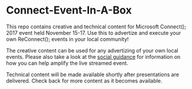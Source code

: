 # Connect-Event-In-A-Box
This repo contains creative and technical content for Microsoft Connect(); 2017 event held November 15-17. Use this to advertize and execute your own ReConnect(); events in your local community!

The creative content can be used for any advertizing of your own local events. Please also take a look at the [social guidance](blob/master/Social%20Assets%20and%20Guidance/Connect-2017-Social-Guidance.pdf) for information on how you can help amplify the live streamed event. 

Technical content will be made available shortly after presentations are delivered. Check back for more content as it becomes available. 
